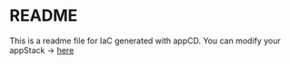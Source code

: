 # README
This is a readme file for IaC generated with appCD.
You can modify your appStack -> [here](http://cloud.stackgen.com/appstacks/da312937-1cdf-4d0e-89e5-74dd1f4d1485)
